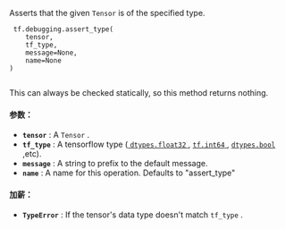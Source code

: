 Asserts that the given  `Tensor`  is of the specified type.

```
 tf.debugging.assert_type(
    tensor,
    tf_type,
    message=None,
    name=None
)
 
```

This can always be checked statically, so this method returns nothing.

#### 参数：
- **`tensor`** : A  `Tensor` .
- **`tf_type`** : A tensorflow type ([ `dtypes.float32` ](https://tensorflow.google.cn/api_docs/python/tf/dtypes#float32), [ `tf.int64` ](https://tensorflow.google.cn/api_docs/python/tf#int64), [ `dtypes.bool` ](https://tensorflow.google.cn/api_docs/python/tf/dtypes#bool),etc).
- **`message`** : A string to prefix to the default message.
- **`name`** :  A name for this operation. Defaults to "assert_type"


#### 加薪：
- **`TypeError`** : If the tensor's data type doesn't match  `tf_type` .
